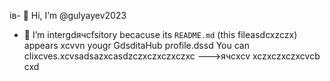 ів- 👋 Hi, I’m @gulyayev2023
- 👀 I’m intergdячсfsitory becacuse its `README.md` (this fileasdcxzczx) appears xcvvn yougr GdsditаHub profile.dssd
You can clixcves.xcvsadsazxcasdzczxczxczxczxc
--->ячсxcv
xczxczxczxcvcb
cxd
